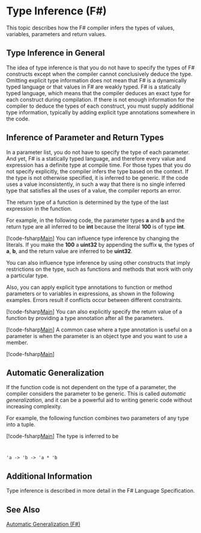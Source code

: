 # Type Inference (F#)

This topic describes how the F# compiler infers the types of values, variables, parameters and return values.


## Type Inference in General
The idea of type inference is that you do not have to specify the types of F# constructs except when the compiler cannot conclusively deduce the type. Omitting explicit type information does not mean that F# is a dynamically typed language or that values in F# are weakly typed. F# is a statically typed language, which means that the compiler deduces an exact type for each construct during compilation. If there is not enough information for the compiler to deduce the types of each construct, you must supply additional type information, typically by adding explicit type annotations somewhere in the code.


## Inference of Parameter and Return Types
In a parameter list, you do not have to specify the type of each parameter. And yet, F# is a statically typed language, and therefore every value and expression has a definite type at compile time. For those types that you do not specify explicitly, the compiler infers the type based on the context. If the type is not otherwise specified, it is inferred to be generic. If the code uses a value inconsistently, in such a way that there is no single inferred type that satisfies all the uses of a value, the compiler reports an error.

The return type of a function is determined by the type of the last expression in the function.

For example, in the following code, the parameter types **a** and **b** and the return type are all inferred to be **int** because the literal **100** is of type **int**.

[!code-fsharp[Main](snippets/fslangref3/snippet301.fs)]
    You can influence type inference by changing the literals. If you make the **100** a **uint32** by appending the suffix **u**, the types of **a**, **b**, and the return value are inferred to be **uint32**.

You can also influence type inference by using other constructs that imply restrictions on the type, such as functions and methods that work with only a particular type.

Also, you can apply explicit type annotations to function or method parameters or to variables in expressions, as shown in the following examples. Errors result if conflicts occur between different constraints.

[!code-fsharp[Main](snippets/fslangref3/snippet302.fs)]
    You can also explicitly specify the return value of a function by providing a type annotation after all the parameters.

[!code-fsharp[Main](snippets/fslangref3/snippet303.fs)]
    A common case where a type annotation is useful on a parameter is when the parameter is an object type and you want to use a member.

[!code-fsharp[Main](snippets/fslangref3/snippet304.fs)]
    
## Automatic Generalization
If the function code is not dependent on the type of a parameter, the compiler considers the parameter to be generic. This is called *automatic generalization*, and it can be a powerful aid to writing generic code without increasing complexity.

For example, the following function combines two parameters of any type into a tuple.

[!code-fsharp[Main](snippets/fslangref3/snippet305.fs)]
    The type is inferred to be



```


'a -> 'b -> 'a * 'b

```



## Additional Information
Type inference is described in more detail in the F# Language Specification.


## See Also
[Automatic Generalization &#40;F&#35;&#41;](Automatic-Generalization-%5BFSharp%5D.md)

